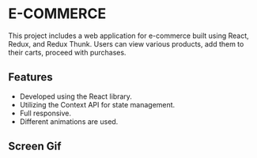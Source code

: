 <h1>E-COMMERCE</h1>

<p>This project includes a web application for e-commerce built using React, Redux, and Redux Thunk. Users can view various products, add them to their carts, proceed with purchases.</p>

<h2>Features</h2>

<ul>
        <li>Developed using the React library.</li>
        <li>Utilizing the Context API for state management.</li>
        <li>Full responsive.</li>
        <li>Different animations are used.</li>
</ul>

<h2>Screen Gif</h2>
